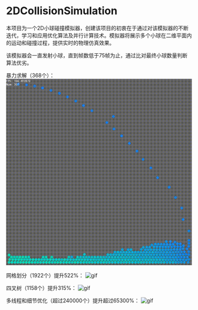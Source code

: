 # 2DCollisionSimulation

本项目为一个2D小球碰撞模拟器，创建该项目的初衷在于通过对该模拟器的不断迭代，学习和应用优化算法及并行计算技术。模拟器将展示多个小球在二维平面内的运动和碰撞过程，提供实时的物理仿真效果。

该模拟器会一直发射小球，直到帧数低于75帧为止，通过比对最终小球数量判断算法优劣。

暴力求解（368个）：
![gif](https://github.com/Neuroglial/2DCollisionSimulation/blob/main/res/Violent%20solution.gif)

网格划分（1922个）提升522%：
![gif](https://github.com/Neuroglial/2DCollisionSimulation/blob/main/res/GridDivision.gif)

四叉树（1158个）提升315%：
![gif](https://github.com/Neuroglial/2DCollisionSimulation/blob/main/res/Quadtree.gif)

多线程和细节优化（超过240000个）提升超过65300%：
![gif](https://github.com/Neuroglial/2DCollisionSimulation/blob/main/res/MultiThread.gif)